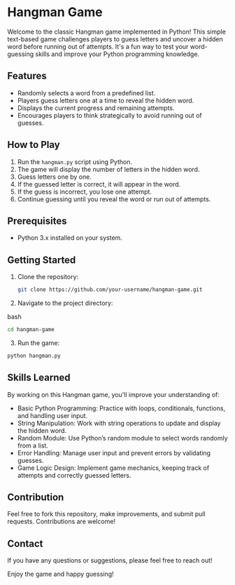 # Hangman Game

Welcome to the classic Hangman game implemented in Python! This simple text-based game challenges players to guess letters and uncover a hidden word before running out of attempts. It's a fun way to test your word-guessing skills and improve your Python programming knowledge.

## Features

- Randomly selects a word from a predefined list.
- Players guess letters one at a time to reveal the hidden word.
- Displays the current progress and remaining attempts.
- Encourages players to think strategically to avoid running out of guesses.

## How to Play

1. Run the `hangman.py` script using Python.
2. The game will display the number of letters in the hidden word.
3. Guess letters one by one.
4. If the guessed letter is correct, it will appear in the word.
5. If the guess is incorrect, you lose one attempt.
6. Continue guessing until you reveal the word or run out of attempts.

## Prerequisites

- Python 3.x installed on your system.

## Getting Started

1. Clone the repository:

   ```bash
   git clone https://github.com/your-username/hangman-game.git
    ```
2. Navigate to the project directory:

bash
  ```bash
  cd hangman-game
  ```
3. Run the game:

  ```bash
  python hangman.py
  ```
## Skills Learned

By working on this Hangman game, you'll improve your understanding of:

- Basic Python Programming: Practice with loops, conditionals, functions, and handling user input.
- String Manipulation: Work with string operations to update and display the hidden word.
- Random Module: Use Python’s random module to select words randomly from a list.
- Error Handling: Manage user input and prevent errors by validating guesses.
- Game Logic Design: Implement game mechanics, keeping track of attempts and correctly guessed letters.
  
## Contribution
Feel free to fork this repository, make improvements, and submit pull requests. Contributions are welcome!

## Contact
If you have any questions or suggestions, please feel free to reach out!

Enjoy the game and happy guessing!

